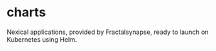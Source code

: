 # charts
Nexical applications, provided by Fractalsynapse, ready to launch on Kubernetes using Helm.
